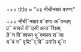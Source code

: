 +++
title = "०३ नीचीनबारं वरुणः"

+++
नीची᳓नबारं व᳓रुणः क᳓वन्धम्  
प्र᳓ ससर्ज रो᳓दसी अन्त᳓रिक्षम्  
ते᳓न वि᳓श्वस्य भु᳓वनस्य रा᳓जा  
य᳓वं न᳓ वृष्टि᳓र् वि᳓ उनत्ति भू᳓म